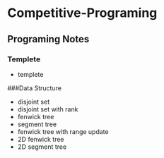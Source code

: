 # Competitive-Programing

## Programing Notes

### Templete
- templete

###Data Structure
- disjoint set
- disjoint set with rank
- fenwick tree
- segment tree
- fenwick tree with range update
- 2D fenwick tree
- 2D segment tree
